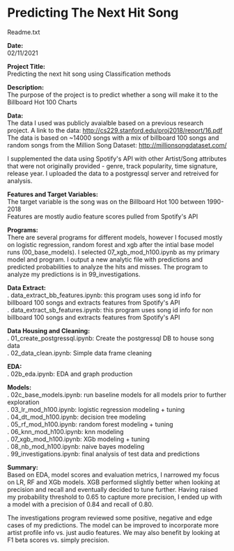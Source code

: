 # Predicting The Next Hit Song

Readme.txt

**Date:**<br>
02/11/2021

**Project Title:**<br>
Predicting the next hit song using Classification methods

**Description:**<br>
The purpose of the project is to predict whether a song will make it to the Billboard Hot 100 Charts

**Data:**<br>
The data I used was publicly avaialble based on a previous research project. A link to the data: http://cs229.stanford.edu/proj2018/report/16.pdf<br>
The data is based on ~14000 songs with a mix of billboard 100 songs and random songs from the Million Song Dataset: http://millionsongdataset.com/

I supplemented the data using Spotify's API with other Artist/Song attributes that were not originally provided - genre, track popularity, time signature, release year. I uploaded the data to a postgressql server and retreived for analysis.

**Features and Target Variables:**<br>
The target variable is the song was on the Billboard Hot 100 between 1990-2018<br>
Features are mostly audio feature scores pulled from Spotify's API

**Programs:**<br>
There are several programs for different models, however I focused mostly on logistic regression, random forest and xgb after the intial 
base model runs (00_base_models). I selected 07_xgb_mod_h100.ipynb as my primary model and program. I output a new analytic file with predictions and predicted probabilities to analyze the hits and misses. The program to analyze my predictions is in 99_investigations.

**Data Extract:**<br>
. data_extract_bb_features.ipynb: this program uses song id info for billboard 100 songs and extracts features from Spotify's API<br>
. data_extract_sb_features.ipynb:  this program uses song id info for non billboard 100 songs and extracts features from Spotify's API

**Data Housing and Cleaning:**<br>
. 01_create_postgressql.ipynb: Create the postgressql DB to house song data<br>
. 02_data_clean.ipynb: Simple data frame cleaning

**EDA:**<br>
. 02b_eda.ipynb: EDA and graph production

**Models:**<br>
. 02c_base_models.ipynb: run baseline models for all models prior to further exploration<br>
. 03_lr_mod_h100.ipynb: logistic regression modeling + tuning<br>
. 04_dt_mod_h100.ipynb: decision tree modeling<br>
. 05_rf_mod_h100.ipynb: random forest modeling + tuning<br>
. 06_knn_mod_h100.ipynb: knn modeling<br>
. 07_xgb_mod_h100.ipynb: XGb modeling + tuning<br>
. 08_nb_mod_h100.ipynb: naive bayes modeling<br>
. 99_investigations.ipynb: final analysis of test data and predictions

**Summary:**<br>
Based on EDA, model scores and evaluation metrics, I narrowed my focus on LR, RF and XGb models. 
XGB performed slightly better when looking at precision and recall and eventually decided to tune further.
Having raised my probability threshold to 0.65 to capture more precision, I ended up with a model with a precision of 0.84 and recall of 0.80.

The investigations program reviewed some positive, negative and edge cases of my predictions.
The model can be improved to incorporate more artist profile info vs. just audio features.
We may also benefit by looking at F1 beta scores vs. simply precision.
